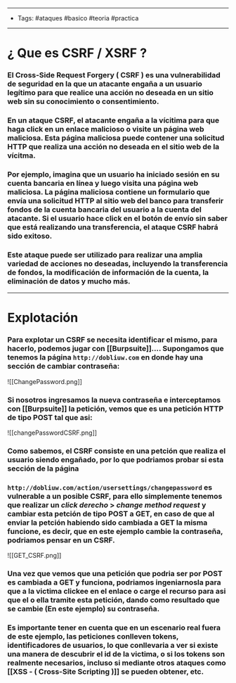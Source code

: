 ----
- Tags: #ataques #basico #teoria #practica 
----

# ¿ Que es **CSRF / XSRF** ? 

### El **Cross-Side Request Forgery** ( **CSRF** ) es una vulnerabilidad de seguridad en la que un atacante **engaña** a un usuario legítimo para que realice una acción no deseada en un sitio web sin su conocimiento o consentimiento.

### En un ataque **CSRF**, el atacante engaña a la vícitima para que haga click en un enlace malicioso o visite un página web maliciosa. Esta página maliciosa puede contener una solicitud HTTP que realiza una acción no deseada en el sitio web de la vícitma. 

### Por ejemplo, imagina que un usuario ha iniciado sesión en su cuenta bancaria en línea y luego visita una página web maliciosa. La página maliciosa contiene un formulario que envía una solicitud HTTP al sitio web del banco para transferir fondos de la cuenta bancaria del usuario a la cuenta del atacante. Si el usuario hace click en el botón de envío sin saber que está realizando una transferencia, el ataque **CSRF** habrá sido exitoso. 

### Este ataque puede ser utilizado para realizar una amplia variedad de acciones no deseadas, incluyendo la transferencia de fondos, la modificación de información de la cuenta, la eliminación de  datos y mucho más. 

---

# Explotación 

### Para explotar un **CSRF** se necesita identificar el mismo, para hacerlo, podemos jugar con [[Burpsuite]].... Supongamos que tenemos la página `http://dobliuw.com` en donde hay una sección de cambiar contraseña: 

![[ChangePassword.png]]

### Si nosotros ingresamos la nueva contraseña e interceptamos con [[Burpsuite]] la petición, vemos que es una petición HTTP de tipo POST tal que asi: 

![[changePasswordCSRF.png]]

### Como sabemos, el **CSRF** consiste en una petción que realiza el usuario siendo **engañado**, por lo que podriamos probar si esta sección de la página 
### `http://dobliuw.com/action/usersettings/changepassword` es vulnerable a un posible **CSRF**,  para ello simplemente tenemos que realizar un *click derecho* > *change method request* y cambiar esta petción de tipo POST a GET, en caso de que al enviar la petción habiendo sido cambiada a GET la misma funcione, es decir, que en este ejemplo cambie la contraseña, podriamos pensar en un **CSRF**. 

![[GET_CSRF.png]]

### Una vez que vemos que una petición que podria ser por POST es cambiada a GET y funciona, podriamos ingeniarnosla para que a la victima clickee en el enlace o carge el recurso para asi que el o ella tramite esta petición, dando como resultado que se cambie (En este ejemplo) su contraseña. 

### Es importante tener en cuenta que en un escenario real fuera de este ejemplo, las peticiones conlleven tokens, identificadores de usuarios, lo que conllevaria a ver si existe una manera de descubrir el id de la victima, o si los tokens son realmente necesarios, incluso si mediante otros ataques como [[XSS  - ( Cross-Site Scripting )]] se pueden obtener, etc. 